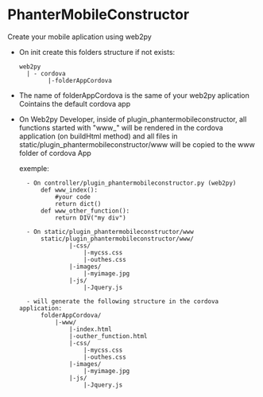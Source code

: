 # PhanterMobileConstructor
Create your mobile aplication using web2py

  - On init create this folders structure if not exists:
     
        web2py
          | - cordova
                |-folderAppCordova

  - The name of folderAppCordova is the same of your web2py aplication
      Cointains the default cordova app

  - On Web2py Developer, inside of plugin_phantermobileconstructor, 
      all functions started with "www_" will be rendered in the cordova application (on buildHtml method)
      and all files in static/plugin_phantermobileconstructor/www will be copied to the www folder of cordova App

      exemple:
      
          - On controller/plugin_phantermobileconstructor.py (web2py)
              def www_index():
                  #your code
                  return dict()
              def www_other_function():
                  return DIV("my div")
                  
          - On static/plugin_phantermobileconstructor/www
              static/plugin_phantermobileconstructor/www/
                      |-css/
                          |-mycss.css
                          |-outhes.css
                      |-images/
                          |-myimage.jpg
                      |-js/
                          |-Jquery.js
                          
          - will generate the following structure in the cordova application:
              folderAppCordova/
                  |-www/
                      |-index.html
                      |-outher_function.html
                      |-css/
                          |-mycss.css
                          |-outhes.css
                      |-images/
                          |-myimage.jpg
                      |-js/
                          |-Jquery.js
